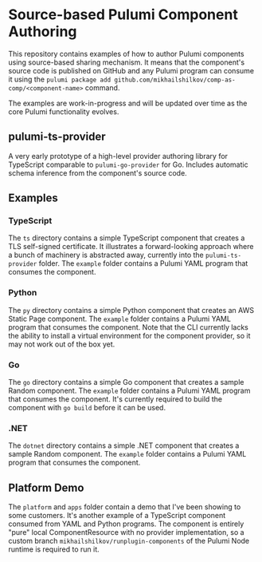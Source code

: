 # Source-based Pulumi Component Authoring

This repository contains examples of how to author Pulumi components using source-based sharing mechanism. It means that the component's source code is published on GitHub and any Pulumi program can consume it using the `pulumi package add github.com/mikhailshilkov/comp-as-comp/<component-name>` command.

The examples are work-in-progress and will be updated over time as the core Pulumi functionality evolves.

## pulumi-ts-provider

A very early prototype of a high-level provider authoring library for TypeScript comparable to `pulumi-go-provider` for Go. Includes automatic schema inference from the component's source code.

## Examples

### TypeScript

The `ts` directory contains a simple TypeScript component that creates a TLS self-signed certificate. It illustrates a forward-looking approach where a bunch of machinery is abstracted away, currently into the `pulumi-ts-provider` folder. The `example` folder contains a Pulumi YAML program that consumes the component.

### Python

The `py` directory contains a simple Python component that creates an AWS Static Page component. The `example` folder contains a Pulumi YAML program that consumes the component. Note that the CLI currently lacks the ability to install a virtual environment for the component provider, so it may not work out of the box yet.

### Go

The `go` directory contains a simple Go component that creates a sample Random component. The `example` folder contains a Pulumi YAML program that consumes the component. It's currently required to build the component with `go build` before it can be used.

### .NET

The `dotnet` directory contains a simple .NET component that creates a sample Random component. The `example` folder contains a Pulumi YAML program that consumes the component. 

## Platform Demo

The `platform` and `apps` folder contain a demo that I've been showing to some customers. It's another example of a TypeScript component consumed from YAML and Python programs. The component is entirely "pure" local ComponentResource with no provider implementation, so a custom branch `mikhailshilkov/runplugin-components` of the Pulumi Node runtime is required to run it.
